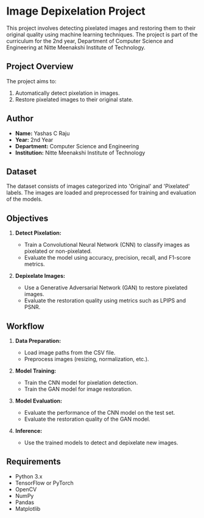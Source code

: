 # Image Depixelation Project

This project involves detecting pixelated images and restoring them to their original quality using machine learning techniques. The project is part of the curriculum for the 2nd year, Department of Computer Science and Engineering at Nitte Meenakshi Institute of Technology.

## Project Overview

The project aims to:
1. Automatically detect pixelation in images.
2. Restore pixelated images to their original state.

## Author

- **Name:** Yashas C Raju
- **Year:** 2nd Year
- **Department:** Computer Science and Engineering
- **Institution:** Nitte Meenakshi Institute of Technology

## Dataset

The dataset consists of images categorized into 'Original' and 'Pixelated' labels. The images are loaded and preprocessed for training and evaluation of the models.

## Objectives

1. **Detect Pixelation:** 
   - Train a Convolutional Neural Network (CNN) to classify images as pixelated or non-pixelated.
   - Evaluate the model using accuracy, precision, recall, and F1-score metrics.

2. **Depixelate Images:** 
   - Use a Generative Adversarial Network (GAN) to restore pixelated images.
   - Evaluate the restoration quality using metrics such as LPIPS and PSNR.

## Workflow

1. **Data Preparation:**
   - Load image paths from the CSV file.
   - Preprocess images (resizing, normalization, etc.).

2. **Model Training:**
   - Train the CNN model for pixelation detection.
   - Train the GAN model for image restoration.

3. **Model Evaluation:**
   - Evaluate the performance of the CNN model on the test set.
   - Evaluate the restoration quality of the GAN model.

4. **Inference:**
   - Use the trained models to detect and depixelate new images.

## Requirements

- Python 3.x
- TensorFlow or PyTorch
- OpenCV
- NumPy
- Pandas
- Matplotlib


